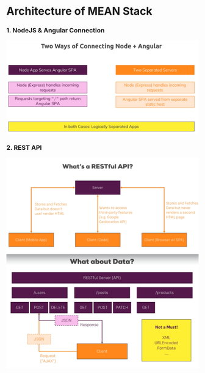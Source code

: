 # Architecture of MEAN Stack

 ### 1. NodeJS & Angular Connection

![alt text](./images/Mean_TwoWays_of_Connecting_Node-Angular.png)

### 2. REST API
![alt text](./images/MEAN_RESTful_API.png)
![alt text](./images/MEAN_RESTful_API2.png)
